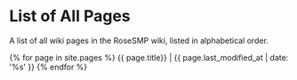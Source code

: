 # List of All Pages

A list of all wiki pages in the RoseSMP wiki, listed in alphabetical order.

{% for page in site.pages %}
{{ page.title}} | {{ page.last_modified_at | date: '%s' }}
{% endfor %}
